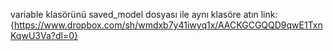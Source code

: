 variable klasörünü saved_model dosyası ile aynı klasöre atın
link: {https://www.dropbox.com/sh/wmdxb7y41iwyq1x/AACKGCGQQD9qwE1TxnKqwU3Va?dl=0}